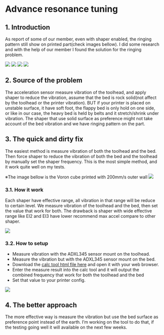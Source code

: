 # Advance resonance tuning

## 1. Introduction

As report of some of our member, even with shaper enabled, the ringing pattern still show on printed part(check images bellow). I did some research and with the help of our member I found the solution for the ringing problem.

![](./img/pr1.jpg)
![](./img/pr2.jpg)
![](./img/pr3.jpg)
![](./img/pr4.jpg)

## 2. Source of the problem

 The acceleration sensor measure vibration of the toolhead, and apply shaper to reduce the vibration, assume that the bed is rock solid(not affect by the toolhead or the printer vibration).
 BUT if your printer is placed on unstable surface, it have soft foot, the flappy bed is only hold on one side, or like in our case, the heavy bed is held by belts and it stretch/shrink under vibration. The shaper that use solid surface as preference might not take account of the bed vibration and we have ringing pattern on the part.

## 3. The quick and dirty fix

 The easiest method is measure vibration of both the toolhead and the bed. Then force shaper to reduce the vibration of both the bed and the toolhead by manually set the shaper frequency. This is the most simple method, and it work quite well on my tests. 

※The image bellow is the Voron cube printed with 200mm/s outer wall
![](./img/pr5.jpg)

### 3.1. How it work

Each shaper have effective range, all vibration in that range will be reduce to certain level. We measure vibration of the toolhead and the bed, then set the value that work for both. The drawback is shaper with wide effective range like EI2 and EI3 have lower recommend max accel compare to other shaper.


![](./img/graph.jpg)

### 3.2. How to setup

- Measure vibration with the ADXL345 sensor mount on the toolhead.
- Measure the vibration but with the ADXL345 sensor mount on the bed.
- Download the [calc tool html file here](https://raw.githubusercontent.com/SnakeOilXY/SnakeOil-XY/master/Software/resonance-caculator/index.html) and open it with your web browser.
- Enter the measure result into the calc tool and it will output the combined frequency that  work for both the toolhead and the bed
- Set that value to your printer config.

![](./img/calc-tool.png)

## 4. The better approach 

 The more effective way is measure the vibration but use the bed surface as preference point instead of the earth. I’m working on the tool to do that, if the testing going well it will available on the next few weeks. 